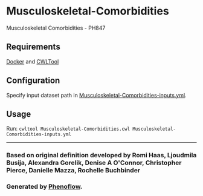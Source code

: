 # Musculoskeletal-Comorbidities

Musculoskeletal Comorbidities - PH847

## Requirements

[Docker](https://docs.docker.com/install/) and [CWLTool](https://github.com/common-workflow-language/cwltool#install)

## Configuration

Specify input dataset path in [Musculoskeletal-Comorbidities-inputs.yml](Musculoskeletal-Comorbidities-inputs.yml).

## Usage

Run: `cwltool Musculoskeletal-Comorbidities.cwl Musculoskeletal-Comorbidities-inputs.yml`

***

### Based on original definition developed by Romi Haas, Ljoudmila Busija, Alexandra Gorelik, Denise A O'Connor, Christopher Pierce, Danielle Mazza, Rochelle Buchbinder
### Generated by [Phenoflow](https://kclhi.org/phenoflow).
